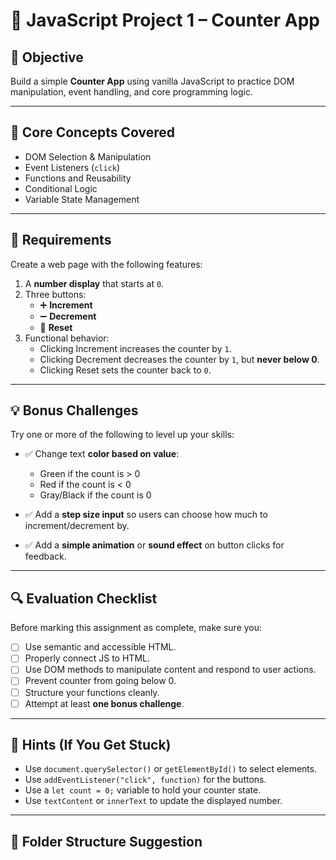 # 🧮 JavaScript Project 1 – Counter App

## 🎯 Objective

Build a simple **Counter App** using vanilla JavaScript to practice DOM manipulation, event handling, and core programming logic.

---

## 🧠 Core Concepts Covered

- DOM Selection & Manipulation 
- Event Listeners (`click`)
- Functions and Reusability
- Conditional Logic
- Variable State Management

---

## 🧪 Requirements

Create a web page with the following features:

1. A **number display** that starts at `0`.
2. Three buttons:
   - ➕ **Increment**
   - ➖ **Decrement**
   - 🔁 **Reset**
3. Functional behavior:
   - Clicking Increment increases the counter by `1`.
   - Clicking Decrement decreases the counter by `1`, but **never below 0**.
   - Clicking Reset sets the counter back to `0`.

---

## 💡 Bonus Challenges

Try one or more of the following to level up your skills:

- ✅ Change text **color based on value**:
  - Green if the count is > 0
  - Red if the count is < 0
  - Gray/Black if the count is 0

- ✅ Add a **step size input** so users can choose how much to increment/decrement by.

- ✅ Add a **simple animation** or **sound effect** on button clicks for feedback.

---

## 🔍 Evaluation Checklist

Before marking this assignment as complete, make sure you:

- [ ] Use semantic and accessible HTML.
- [ ] Properly connect JS to HTML.
- [ ] Use DOM methods to manipulate content and respond to user actions.
- [ ] Prevent counter from going below 0.
- [ ] Structure your functions cleanly.
- [ ] Attempt at least **one bonus challenge**.

---

## 🧭 Hints (If You Get Stuck)

- Use `document.querySelector()` or `getElementById()` to select elements.
- Use `addEventListener("click", function)` for the buttons.
- Use a `let count = 0;` variable to hold your counter state.
- Use `textContent` or `innerText` to update the displayed number.

---

## 📂 Folder Structure Suggestion